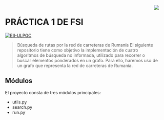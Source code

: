 <img src="icon.png" align="right" />

# PRÁCTICA 1 DE FSI 
[![EII-ULPGC]([https://cdn.jsdelivr.net/gh/sindresorhus/awesome@d7305f38d29fed78fa85652e3a63e154dd8e8829/media/badge.svg)](https://github.com/sindresorhus/awesome#readme](https://eii.ulpgc.es/es))
> Búsqueda de rutas por la red de carreteras de Rumanía
El siguiente repositorio tiene como objetivo la implementación de cuatro algoritmos de búsqueda no informada, utilizado para recorrer o buscar elementos ponderados en un grafo. Para ello, haremos uso de un grafo que representa la red de carreteras de Rumanía.

## Módulos
El proyecto consta de tres módulos principales:
- utils.py
- search.py
- run.py
